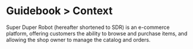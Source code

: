 # Guidebook > Context

Super Duper Robot (hereafter shortened to SDR) is an e-commerce platform, offering customers the ability to browse and purchase items, and allowing the shop owner to manage the catalog and orders. 
